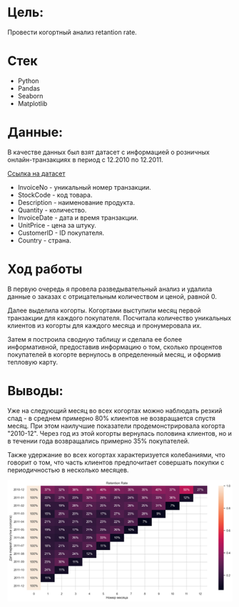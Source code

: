 # Цель:
Провести когортный анализ retantion rate.

# Стек
- Python
- Pandas
- Seaborn
- Matplotlib

# Данные:
В качестве данных был взят датасет с информацией о розничных онлайн-транзакциях в период с 12.2010 по 12.2011. 

[Ссылка на датасет](https://www.kaggle.com/datasets/mathchi/online-retail-ii-data-set-from-ml-repository)

- InvoiceNo - уникальный номер транзакции.
- StockCode - код товара.
- Description - наименование продукта.
- Quantity - количество.
- InvoiceDate - дата и время транзакции.
- UnitPrice - цена за штуку.
- CustomerID - ID покупателя.
- Country - страна.

# Ход работы
В первую очередь я провела разведывательный анализ и удалила данные о заказах с отрицательным количеством и ценой, равной 0.

Далее выделила когорты. Когортами выступили месяц первой транзакции для каждого покупателя. Посчитала количество уникальных клиентов из когорты для каждого месяца и пронумеровала их. 

Затем я построила сводную таблицу и сделала ее более информативной, предоставив информацию о том, сколько процентов покупателей в когорте вернулось в определенный месяц, и оформив тепловую карту.

# Выводы:

Уже на следующий месяц во всех когортах можно наблюдать резкий спад - в среднем примерно 80% клиентов не возвращается спустя месяц. При этом наилучшие показатели продемонстрировала когорта "2010-12". Через год из этой когорты вернулась половина клиентов, но и в течении года возвращались примерно 35% покупателей.

Также удержание во всех когортах характеризуется колебаниями, что говорит о том, что часть клиентов предпочитает совершать покупки с периодичностью в несколько месяцев.

![cohort](https://github.com/ValeriaGlushkova/Cohort-Analysis-Online-Retail/blob/main/output.png)

